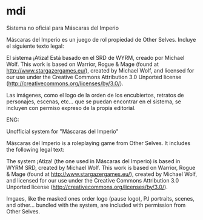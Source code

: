 # mdi
Sistema no oficial para Máscaras del Imperio

Máscaras del Imperio es un juego de rol propiedad de Other Selves. Incluye el siguiente texto legal:

El sistema ¡Atiza! Está basado en el SRD de WYRM, creado por Michael Wolf.
This work is based on Warrior, Rogue & Mage (found at http://www.stargazergames.eu/), created by Michael Wolf, and licensed for our use under the Creative Commons
Attribution 3.0 Unported license (http://creativecommons.org/licenses/by/3.0/).

Las imágenes, como el logo de la orden de los encubiertos, retratos de personajes, escenas, etc... que se puedan encontrar en el sistema, se incluyen con permiso expreso de la propia editorial.

ENG:

Unofficial system for "Máscaras del Imperio"

Máscaras del Imperio is a roleplaying game from Other Selves. It includes the following legal text:

The system ¡Atiza! (the one used in Máscaras del Imperio) is based in WYRM SRD, created by Michael Wolf.
This work is based on Warrior, Rogue & Mage (found at http://www.stargazergames.eu/), created by Michael Wolf, and licensed for our use under the Creative Commons
Attribution 3.0 Unported license (http://creativecommons.org/licenses/by/3.0/).

Imgaes, like the masked ones order logo (pause logo), PJ portraits, scenes, and other... bundled with the system, are included with permission from Other Selves.